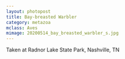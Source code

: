 ```yaml
---
layout: photopost
title: Bay-breasted Warbler
category: metazoa
mclass: Aves
mimage: 20200514_bay_breasted_warbler_s.jpg
---
```


Taken at Radnor Lake State Park, Nashville, TN
